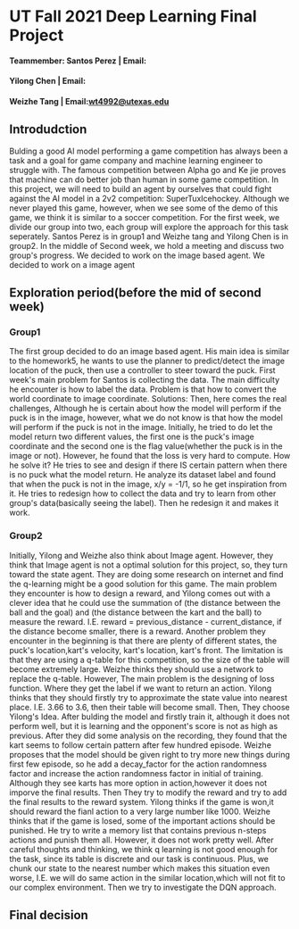 # UT Fall 2021 Deep Learning Final Project

#### Teammember: Santos Perez | Email:           
####             Yilong Chen | Email:                  
####             Weizhe Tang | Email:wt4992@utexas.edu                

## Introdudction 
Bulding a good AI model performing a game competition has always been a task and a goal for game company and machine learning engineer to struggle with. The famous competition between  Alpha go and Ke jie  proves that machine can do better job than human in some game competition. In this project, we will need to build an agent by ourselves that could fight against the AI model in a 2v2 competition: SuperTuxIcehockey. Although we never played this game, however, when we see some of the demo of this game, we think it is similar to a soccer competition. For the first week, we divide our group into two, each group will explore the approach for this task seperately. Santos Perez is in group1 and Weizhe tang and Yilong Chen is in group2. In the middle of Second week, we hold a meeting and discuss two group's progress. We decided to work on the image based agent.
We decided to work on a image agent

## Exploration period(before the mid of second week)
### Group1
The first group decided to do an image based agent. His main idea is similar to the homework5, he wants to use the planner to predict/detect the image location of the puck, then use a controller to steer toward the puck.
First week's main problem for Santos is collecting the data. The main difficulty he encounter is how to label the data. Problem is that how to convert the world coordinate to image coordinate. Solutions:
Then, here comes the real challenges, Although he is certain about how the model will perform if the puck is in the image, however, what we do not know is that how the model will perform if the puck is not in the image. Initially, he tried to do let the model return two different values, the first one is the puck's image coordinate and the second one is the flag value(whether the puck is in the image or not). However, he found that the loss is very hard to compute. How he solve it? He tries to see and design if there IS certain pattern when there is no puck what the model return. He analyze its dataset label and found that when the puck is not in the image, x/y = -1/1, so he get inspiration from it. He tries to redesign how to collect the data and try to learn from other group's data(basically seeing the label). Then he redesign it and makes it work.

### Group2
Initially, Yilong and Weizhe also think about Image agent. However, they think that Image agent is not a optimal solution for this project, so, they turn toward the state agent. They are doing some research on internet and find the q-learning might be a good solution for this game. The main problem they encounter is how to design a reward, and Yilong comes out with a clever idea that he could use the summation of (the distance between the ball and the goal) and (the distance between the kart and the ball) to measure the reward. I.E. reward = previous_distance - current_distance, if the distance become smaller, there is a reward. Another problem they encounter in the beginning is that there are plenty of different states, the puck's location,kart's velocity, kart's location, kart's front. The limitation is that they are using a q-table for this competition, so the size of the table will become extremely large. Weizhe thinks they should use a network to replace the q-table. However, The main problem is the designing of loss function. Where they get the label if we want to return an action. Yilong thinks that they should firstly try to approximate the state value into nearest place. I.E. 3.66 to 3.6, then their table will become small. Then, They choose Yilong's Idea. After bulding the model and firstly train it, although it does not perform well, but it is learning and the opponent's score is not as high as previous. After they did some analysis on the recording, they found that the kart seems to follow certain pattern after few hundred episode. Weizhe proposes that the model should be given right to try more new things during first few episode, so he add a decay_factor for the action randomness factor and increase the action randomness factor in initial of training. Although they see karts has more option in action,however it does not imporve the final results. Then They try to modify the reward and try to add the final results to the reward system. Yilong thinks if the game is won,it should reward the fianl action to a very large number like 1000. Weizhe thinks that if the game is losed, some of the important actions should be punished. He try to write a memory list that contains previous n-steps actions and punish them all. However, it does not work pretty well. After careful thoughts and thinking, we think q learning is not good enough for the task, since its table is discrete and our task is continuous. Plus, we chunk our state to the nearest number which makes this situation even worse, I.E. we will do same action in the similar location,which will not fit to our complex environment. Then we try to investigate the DQN approach.

## Final decision 
